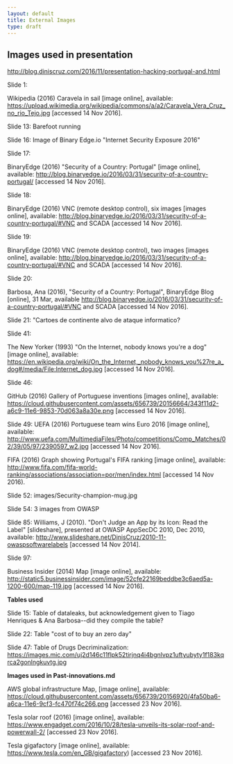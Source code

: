 ```yaml
---
layout: default
title: External Images
type: draft
---
```



## Images used in presentation

http://blog.diniscruz.com/2016/11/presentation-hacking-portugal-and.html

Slide 1:

Wikipedia (2016) Caravela in sail [image online], available: https://upload.wikimedia.org/wikipedia/commons/a/a2/Caravela_Vera_Cruz_no_rio_Tejo.jpg [accessed 14 Nov 2016].

Slide 13: Barefoot running

Slide 16: Image of Binary Edge.io "Internet Security Exposure 2016"

Slide 17:

BinaryEdge (2016) "Security of a Country: Portugal" [image online], available:
http://blog.binaryedge.io/2016/03/31/security-of-a-country-portugal/ [accessed 14 Nov 2016].

Slide 18:

BinaryEdge (2016) VNC (remote desktop control), six images [images online], available: http://blog.binaryedge.io/2016/03/31/security-of-a-country-portugal/#VNC and SCADA [accessed 14 Nov 2016].

Slide 19:

BinaryEdge (2016) VNC (remote desktop control), two images [images online], available: http://blog.binaryedge.io/2016/03/31/security-of-a-country-portugal/#VNC and SCADA [accessed 14 Nov 2016].

Slide 20:

Barbosa, Ana (2016), "Security of a Country: Portugal", BinaryEdge Blog [online], 31 Mar, available http://blog.binaryedge.io/2016/03/31/security-of-a-country-portugal/#VNC and SCADA [accessed 14 Nov 2016].


Slide 21: "Cartoes de continente alvo de ataque informatico?

Slide 41:

The New Yorker (1993) "On the Internet, nobody knows you're a dog" [image online], available: https://en.wikipedia.org/wiki/On_the_Internet,_nobody_knows_you%27re_a_dog#/media/File:Internet_dog.jpg [accessed 14 Nov 2016].

Slide 46:

GitHub (2016) Gallery of Portuguese inventions [images online], available: https://cloud.githubusercontent.com/assets/656739/20156664/343f11d2-a6c9-11e6-9853-70d063a8a30e.png   [accessed 14 Nov 2016].


Slide 49:
UEFA (2016) Portuguese team wins Euro 2016 [image online], available:   http://www.uefa.com/MultimediaFiles/Photo/competitions/Comp_Matches/02/39/05/97/2390597_w2.jpg [accessed 14 Nov 2016].

FIFA (2016) Graph showing Portugal's FIFA ranking [image online], available:
http://www.fifa.com/fifa-world-ranking/associations/association=por/men/index.html [accessed 14 Nov 2016).

Slide 52: images/Security-champion-mug.jpg

Slide 54: 3 images from OWASP

Slide 85:
Williams, J (2010). "Don't Judge an App by its Icon: Read the Label" [slideshare], presented at OWASP AppSecDC 2010, Dec 2010, available: http://www.slideshare.net/DinisCruz/2010-11-owaspsoftwarelabels [accessed 14 Nov 2014].

Slide 97:

Business Insider (2014) Map [image online], available: http://static5.businessinsider.com/image/52cfe22169beddbe3c6aed5a-1200-600/map-119.jpg [accessed 14 Nov 2016].

**Tables used**

Slide 15: Table of dataleaks, but acknowledgement given to Tiago Henriques & Ana Barbosa--did they compile the table?

Slide 22: Table "cost of to buy an zero day"

Slide 47: Table of Drugs Decriminalization:  https://images.mic.com/uj2d146c11flpk52tirjnq4i4bgnlvpz1uftyubyty1f183kqrca2gonlngkuvtg.jpg



**Images used in Past-innovations.md**

AWS global infrastructure Map, [image online], available: https://cloud.githubusercontent.com/assets/656739/20156920/4fa50ba6-a6ca-11e6-9cf3-fc470f74c266.png [accessed 23 Nov 2016].

Tesla solar roof (2016) [image online], available: https://www.engadget.com/2016/10/28/tesla-unveils-its-solar-roof-and-powerwall-2/ [accessed 23 Nov 2016].

Tesla gigafactory [image online], available: https://www.tesla.com/en_GB/gigafactory) [accessed 23 Nov 2016].
